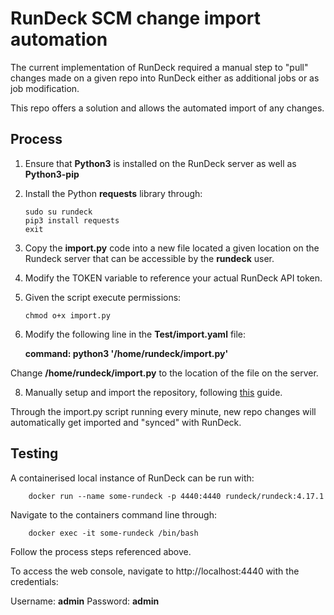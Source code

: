 # RunDeck SCM change import automation

The current implementation of RunDeck required a manual step to "pull" changes made on a given repo into RunDeck either as additional jobs or as job modification.

This repo offers a solution and allows the automated import of any changes.

## Process

1)  Ensure that **Python3** is installed on the RunDeck server as well as **Python3-pip**
2)  Install the Python **requests** library through:

        sudo su rundeck
        pip3 install requests
        exit

4) Copy the **import.py** code into a new file located a given location on the Rundeck server that can be accessible by the **rundeck** user.

5)  Modify the TOKEN variable to reference your actual RunDeck API token.

6)  Given the script execute permissions:

        chmod o+x import.py

7) Modify the following line in the **Test/import.yaml** file:

   
   **command: python3 '/home/rundeck/import.py'**

Change **/home/rundeck/import.py** to the location of the file on the server.

8) Manually setup and import the repository, following [this](https://docs.rundeck.com/docs/learning/howto/how2scm.html#exporting-jobs-continued) guide.

Through the import.py script running every minute, new repo changes will automatically get imported and "synced" with RunDeck.

## Testing

A containerised local instance of RunDeck can be run with:

        docker run --name some-rundeck -p 4440:4440 rundeck/rundeck:4.17.1

Navigate to the containers command line through:

        docker exec -it some-rundeck /bin/bash

Follow the process steps referenced above.

To access the web console, navigate to http://localhost:4440 with the credentials:

Username: **admin**
Password: **admin**